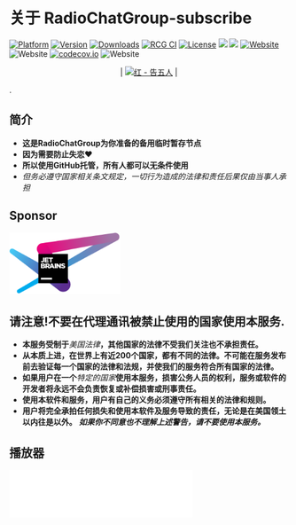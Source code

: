 # 关于 RadioChatGroup-subscribe
[![Platform](https://img.shields.io/cocoapods/p/AFNetworking?color=lightgrey&label=Apple&logo=Apple&style=flat-square)](https://github.com/RadioChatGroup-Link/)
[![Version](https://img.shields.io/badge/RCG-1.0-light.svg)](https://github.com/RadioChatGroup-Link/releases)
[![Downloads](https://img.shields.io/github/downloads/RCG/RCG/total.svg)](https://github.com/RadioChatGroup-Link/releases)
[![RCG CI](https://github.com/onevcat/kingfisher/workflows/build/badge.svg?branch=master)](https://github.com/RadioChatGroup-Link/actions)
[![License](https://img.shields.io/badge/license-MIT-yellow.svg)](LICENSE)
[![](https://img.shields.io/badge/Telegram-Channel-blue)](https://t.me/RadioChatGroupLink) [![](https://img.shields.io/badge/Telegram-Group-green)](https://t.me/RadioChatGroup) 
[![Website](https://img.shields.io/website?url=https%3A%2F%2Fnetch.org)](https://RadioChatGroup.org/)
![Website](https://img.shields.io/badge/RadioChatGroupLink-RCG-grey?logo=discord)
[![codecov.io](https://codecov.io/github/AFNetworking/AFNetworking/coverage.svg?branch=master)](https://codecov.io/github/AFNetworking/AFNetworking?branch=master)
![Website](https://img.shields.io/badge/stars-%E2%98%85%E2%98%85%E2%98%86%E2%98%86-%23c0c0c0)
<p align="center">    |
<a href="https://music.163.com/outchain/player?type=2&id=1368756097"><img src="https://cdn.albumoftheyear.org/album/194246-.jpg" alt="红 - 告五人" width="310"/></a>
|
  </p>.

## 简介
- **这是RadioChatGroup为你准备的备用临时暂存节点**
- **因为需要防止失恋❤**
- **所以使用GitHub托管，所有人都可以无条件使用**
- *但务必遵守国家相关条文规定，一切行为造成的法律和责任后果仅由当事人承担* 

## Sponsor
<a href="https://www.jetbrains.com/?from=Netch"><img src=".github/jetbrains-variant-4.svg" alt="JetBrains" width="200"/></a>

## 请注意!不要在代理通讯被禁止使用的国家使用本服务.
- **本服务受制于**_美国法律_**，其他国家的法律不受我们关注也不承担责任。**
- **从本质上进，在世界上有近200个国家，都有不同的法律。不可能在服务发布前去验证每一个国家的法律和法规，并使我们的服务符合所有国家的法律。**
- **如果用户在一个**_特定的国家_**使用本服务，损害公务人员的权利，服务或软件的开发者将永远不会负责恢复或补偿损害或刑事责任。**
- **使用本软件和服务，用户有自己的义务必须遵守所有相关的法律和规则。**
- **用户将完全承拍任何损失和使用本软件及服务导致的责任，无论是在美国领土以内往是以外。**
**_如果你不同意也不理解上述警告，请不要使用本服务。_**

## 播放器
<iframe frameborder="no" border="0" marginwidth="0" marginheight="0" width=330 height=86 src="//music.163.com/outchain/player?type=2&id=1368756097&auto=1&height=66"></iframe>



